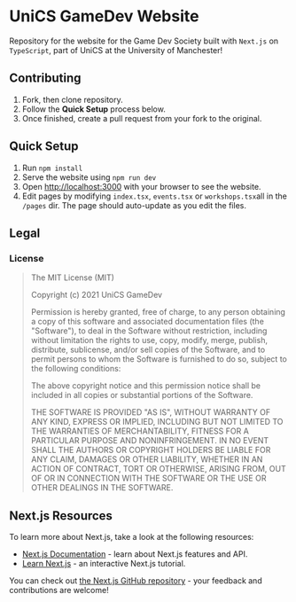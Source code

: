 # UniCS GameDev Website

Repository for the website for the Game Dev Society built with `Next.js` on `TypeScript`, part of UniCS at the University of Manchester!

## Contributing
1. Fork, then clone repository.
2. Follow the **Quick Setup** process below.
3. Once finished, create a pull request from your fork to the original.

## Quick Setup
1. Run `npm install`
2. Serve the website using `npm run dev`
3. Open [http://localhost:3000](http://localhost:3000) with your browser to see the website.
4. Edit pages by modifying `index.tsx`, `events.tsx` or `workshops.tsx`all in the `/pages` dir. The page should auto-update as you edit the files.

## Legal

### License

> The MIT License (MIT)
> 
> Copyright (c) 2021 UniCS GameDev
> 
> Permission is hereby granted, free of charge, to any person obtaining a copy
> of this software and associated documentation files (the "Software"), to deal
> in the Software without restriction, including without limitation the rights
> to use, copy, modify, merge, publish, distribute, sublicense, and/or sell
> copies of the Software, and to permit persons to whom the Software is
> furnished to do so, subject to the following conditions:
> 
> The above copyright notice and this permission notice shall be included in all
> copies or substantial portions of the Software.
> 
> THE SOFTWARE IS PROVIDED "AS IS", WITHOUT WARRANTY OF ANY KIND, EXPRESS OR
> IMPLIED, INCLUDING BUT NOT LIMITED TO THE WARRANTIES OF MERCHANTABILITY,
> FITNESS FOR A PARTICULAR PURPOSE AND NONINFRINGEMENT. IN NO EVENT SHALL THE
> AUTHORS OR COPYRIGHT HOLDERS BE LIABLE FOR ANY CLAIM, DAMAGES OR OTHER
> LIABILITY, WHETHER IN AN ACTION OF CONTRACT, TORT OR OTHERWISE, ARISING FROM,
> OUT OF OR IN CONNECTION WITH THE SOFTWARE OR THE USE OR OTHER DEALINGS IN THE
> SOFTWARE.

## Next.js Resources

To learn more about Next.js, take a look at the following resources:

- [Next.js Documentation](https://nextjs.org/docs) - learn about Next.js features and API.
- [Learn Next.js](https://nextjs.org/learn) - an interactive Next.js tutorial.

You can check out [the Next.js GitHub repository](https://github.com/vercel/next.js/) - your feedback and contributions are welcome!

